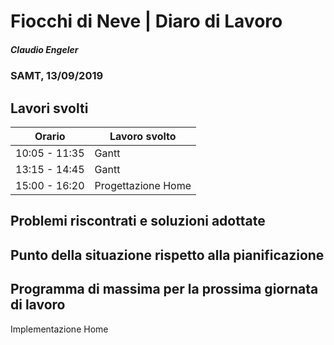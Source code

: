 # Fiocchi di Neve | Diaro di Lavoro
##### Claudio Engeler
### SAMT, 13/09/2019

## Lavori svolti


|Orario        |Lavoro svolto                 |
|--------------|------------------------------|
|10:05 - 11:35 |Gantt                         |
|13:15 - 14:45 |Gantt                         |
|15:00 - 16:20 |Progettazione Home            |

##  Problemi riscontrati e soluzioni adottate


##  Punto della situazione rispetto alla pianificazione


## Programma di massima per la prossima giornata di lavoro

Implementazione Home